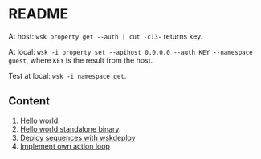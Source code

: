 # README

At host: `wsk property get --auth | cut -c13-` returns key.

At local: `wsk -i property set --apihost 0.0.0.0 --auth KEY --namespace guest`, where `KEY` is the result from the host.

Test at local: `wsk -i namespace get`.

## Content

1. [Hello world](hello).
2. [Hello world standalone binary](hello-standalone).
3. [Deploy sequences with wskdeploy](wskdeploy)
4. [Implement own action loop](actionloop)